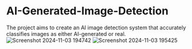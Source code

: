 # AI-Generated-Image-Detection
The project aims to create an AI image detection system that accurately classifies images as either AI-generated or real.
![Screenshot 2024-11-03 194742](https://github.com/user-attachments/assets/3aa86cf3-52e5-40f2-bfe1-3f586f131e3f)
![Screenshot 2024-11-03 195425](https://github.com/user-attachments/assets/59459589-e27a-4578-9cf4-297532e8209f)
